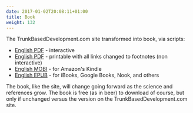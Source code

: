 ```yaml
---
date: 2017-01-02T20:08:11+01:00
title: Book
weight: 132
---
```


The TrunkBasedDevelopment.com site transformed into book, via scripts:

* [English PDF](https://book.trunkbaseddevelopment.com/trunk_based_development_book.pdf) - interactive 
* [English PDF](https://book.trunkbaseddevelopment.com/trunk_based_development_book_printable.pdf) - printable with all links changed to footnotes (non interactive) 
* [English MOBI](https://book.trunkbaseddevelopment.com/trunk_based_development_book.mobi) - for Amazon's Kindle
* [English EPUB](https://book.trunkbaseddevelopment.com/trunk_based_development_book.epub) - for iBooks, Google Books, Nook, and others

The book, like the site, will change going forward as the science and references grow. The book is free (as in beer) to 
download of course, but only if unchanged versus the version on the TrunkBasedDevelopment.com site.


